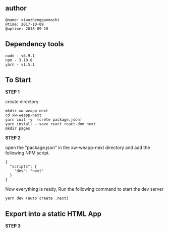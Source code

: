 ## author
```
@name: xiaozhenggaomashi
@time: 2017-10-09
@uptime: 2018-09-10
```

## Dependency tools
```
node - v6.9.1
npm - 3.10.8
yarn - v1.5.1
```
## To Start

**STEP 1**

create directory
```
mkdir xw-weapp-next
cd xw-weapp-next
yarn init -y  (crete package.json)
yarn install --save react react-dom next
mkdir pages
```
**STEP 2**

open the "package.json" in the xw-weapp-next directory and add the following NPM script.
```
{
  "scripts": {
    "dev": "next"
  }
}
```
Now everything is ready, Run the following command to start the dev server
```
yarn dev (auto create .next)
```

## Export into a static HTML App

**STEP 3**





